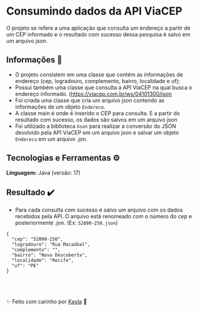 
# Consumindo dados da API ViaCEP

O projeto se refere a uma aplicação que consulta um endereço a partir de um CEP informado e o resultado com sucesso dessa pesquisa é salvo em um arquivo json.

## Informações 📝
- O projeto consistem em uma classe que contém as informações de endereço (cep, logradouro, complemento, bairro, localidade e uf);
- Possui também uma classe que consulta a API ViaCEP na qual busca o endereço informado. (https://viacep.com.br/ws/04101300/json
- Foi criada uma classe que cria um arquivo json contendo as informações de um objeto `Endereco`.
- A classe main é onde é inserido o CEP para consulta. E a partir do resultado com sucesso, os dados são salvos em um arquivo json
- Foi utilizado a biblioteca `Gson` para realizar a conversão do JSON devolvido pela API ViaCEP em um arquivo json e salvar um objeto `Endereco` em um arquivo .jon.

## Tecnologias e Ferramentas ⚙️


**Linguagem:** Java (versão: 17)

## Resultado ✔️

- Para cada consulta com sucesso é salvo um arquivo com os dados recebidos pela API. O arquivo está renomeado com o número do cep e posteriormente .jon. (Ex: `52090-250.json`)

```
{
  "cep": "52090-250",
  "logradouro": "Rua Macaúbal",
  "complemento": "",
  "bairro": "Nova Descoberta",
  "localidade": "Recife",
  "uf": "PE"
}
```
<br>
<br>
<br>
✨ Feito com carinho por <a href="http://https://www.linkedin.com/in/kayla-deodato/"> Kayla</a> 💜
